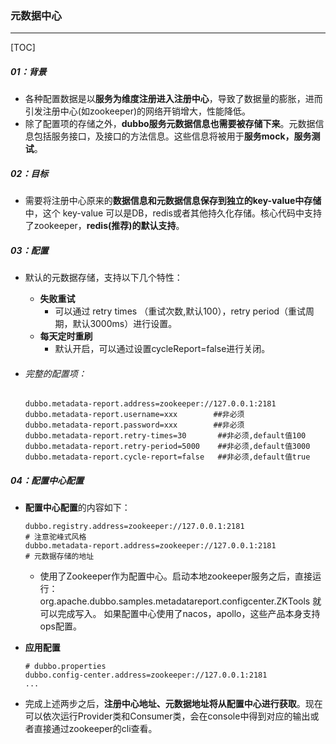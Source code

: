 ### 元数据中心

------

[TOC]

##### 01：背景

- 各种配置数据是以**服务为维度注册进入注册中心**，导致了数据量的膨胀，进而引发注册中心(如zookeeper)的网络开销增大，性能降低。
- 除了配置项的存储之外，**dubbo服务元数据信息也需要被存储下来**。元数据信息包括服务接口，及接口的方法信息。这些信息将被用于**服务mock，服务测试**。

##### 02：目标

- 需要将注册中心原来的**数据信息和元数据信息保存到独立的key-value中存储**中，这个 key-value 可以是DB，redis或者其他持久化存储。核心代码中支持了zookeeper，**redis(推荐)的默认支持**。

##### 03：配置

- 默认的元数据存储，支持以下几个特性：
  - **失败重试**
    - 可以通过 retry times （重试次数,默认100），retry period（重试周期，默认3000ms）进行设置。
  - **每天定时重刷**
    - 默认开启，可以通过设置cycleReport=false进行关闭。

- ###### 完整的配置项：

  ```properties
  dubbo.metadata-report.address=zookeeper://127.0.0.1:2181
  dubbo.metadata-report.username=xxx        ##非必须
  dubbo.metadata-report.password=xxx        ##非必须
  dubbo.metadata-report.retry-times=30       ##非必须,default值100
  dubbo.metadata-report.retry-period=5000    ##非必须,default值3000
  dubbo.metadata-report.cycle-report=false   ##非必须,default值true
  ```

##### 04：配置中心配置

- **配置中心配置**的内容如下：

  ```properties
  dubbo.registry.address=zookeeper://127.0.0.1:2181
  # 注意驼峰式风格
  dubbo.metadata-report.address=zookeeper://127.0.0.1:2181
  # 元数据存储的地址
  ```

  - 使用了Zookeeper作为配置中心。启动本地zookeeper服务之后，直接运行：org.apache.dubbo.samples.metadatareport.configcenter.ZKTools 就可以完成写入。 如果配置中心使用了nacos，apollo，这些产品本身支持ops配置。

- **应用配置**

  ```properties
  # dubbo.properties
  dubbo.config-center.address=zookeeper://127.0.0.1:2181
  ... 
  ```

- 完成上述两步之后，**注册中心地址、元数据地址将从配置中心进行获取**。现在可以依次运行Provider类和Consumer类，会在console中得到对应的输出或者直接通过zookeeper的cli查看。

